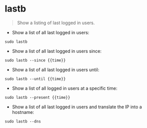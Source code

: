 # lastb

> Show a listing of last logged in users.

- Show a list of all last logged in users:

`sudo lastb`

- Show a list of all last logged in users since:

`sudo lastb --since {{time}}`

- Show a list of all last logged in users until:

`sudo lastb --until {{time}}`

- Show a list of all logged in users at a specific time:

`sudo lastb --present {{time}}`

- Show a list of all last logged in users and translate the IP into a hostname:

`sudo lastb --dns`
